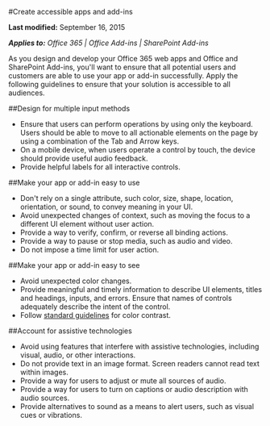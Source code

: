 #Create accessible apps and add-ins

**Last modified:** September 16, 2015

***Applies to:** Office 365 | Office Add-ins | SharePoint Add-ins*

As you design and develop your Office 365 web apps and Office and SharePoint Add-ins, you'll want to ensure that all potential users and customers are able to use your app or add-in successfully. Apply the following guidelines to ensure that your solution is accessible to all audiences.

##Design for multiple input methods

- Ensure that users can perform operations by using only the keyboard. Users should be able to move to all actionable elements on the page by using a combination of the Tab and Arrow keys.
- On a mobile device, when users operate a control by touch, the device should provide useful audio feedback.
- Provide helpful labels for all interactive controls. 

##Make your app or add-in easy to use

- Don't rely on a single attribute, such color, size, shape, location, orientation, or sound, to convey meaning in your UI.
- Avoid unexpected changes of context, such as moving the focus to a different UI element without user action.
- Provide a way to verify, confirm, or reverse all binding actions.
- Provide a way to pause or stop media, such as audio and video.
- Do not impose a time limit for user action.

##Make your app or add-in easy to see

- Avoid unexpected color changes.
- Provide meaningful and timely information to describe UI elements, titles and headings, inputs, and errors. Ensure that names of controls adequately describe the intent of the control.
- Follow [standard guidelines](http://www.w3.org/TR/UNDERSTANDING-WCAG20/visual-audio-contrast-contrast.html) for color contrast.

##Account for assistive technologies

- Avoid using features that interfere with assistive technologies, including visual, audio, or other interactions.
- Do not provide text in an image format. Screen readers cannot read text within images.
- Provide a way for users to adjust or mute all sources of audio.
- Provide a way for users to turn on captions or audio description with audio sources.
- Provide alternatives to sound as a means to alert users, such as visual cues or vibrations.


